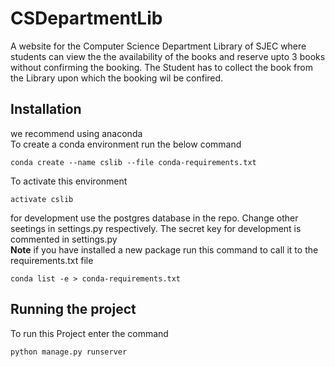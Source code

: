 # CSDepartmentLib

A website for the Computer Science Department Library of SJEC where students can view the the availability of the books and reserve upto 3 books without confirming the booking. The Student has to collect the book from the Library upon which the booking wil be confired.

## Installation
we recommend using anaconda <br/>
To create a conda environment run the below command
```
conda create --name cslib --file conda-requirements.txt
```
To activate this environment
```
activate cslib
```
for development use the postgres database in the repo. Change other seetings in settings.py respectively. The secret key for development is commented in settings.py <br/>
**Note**
if you have installed a new package run this command to call it to the requirements.txt file
```
conda list -e > conda-requirements.txt
```

## Running the project
To run this Project enter the command
```
python manage.py runserver
```
